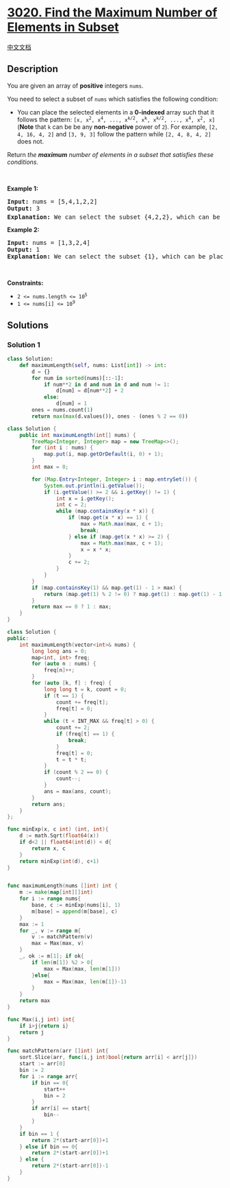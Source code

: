 # [3020. Find the Maximum Number of Elements in Subset](https://leetcode.com/problems/find-the-maximum-number-of-elements-in-subset)

[中文文档](/solution/3000-3099/3020.Find%20the%20Maximum%20Number%20of%20Elements%20in%20Subset/README.md)

## Description

<p>You are given an array of <strong>positive</strong> integers <code>nums</code>.</p>

<p>You need to select a <span data-keyword="subset">subset</span> of <code>nums</code> which satisfies the following condition:</p>

<ul>
	<li>You can place the selected elements in a <strong>0-indexed</strong> array such that it follows the pattern: <code>[x, x<sup>2</sup>, x<sup>4</sup>, ..., x<sup>k/2</sup>, x<sup>k</sup>, x<sup>k/2</sup>, ..., x<sup>4</sup>, x<sup>2</sup>, x]</code> (<strong>Note</strong> that <code>k</code> can be be any <strong>non-negative</strong> power of <code>2</code>). For example, <code>[2, 4, 16, 4, 2]</code> and <code>[3, 9, 3]</code> follow the pattern while <code>[2, 4, 8, 4, 2]</code> does not.</li>
</ul>

<p>Return <em>the <strong>maximum</strong> number of elements in a subset that satisfies these conditions.</em></p>

<p>&nbsp;</p>
<p><strong class="example">Example 1:</strong></p>

<pre>
<strong>Input:</strong> nums = [5,4,1,2,2]
<strong>Output:</strong> 3
<strong>Explanation:</strong> We can select the subset {4,2,2}, which can be placed in the array as [2,4,2] which follows the pattern and 2<sup>2</sup> == 4. Hence the answer is 3.
</pre>

<p><strong class="example">Example 2:</strong></p>

<pre>
<strong>Input:</strong> nums = [1,3,2,4]
<strong>Output:</strong> 1
<strong>Explanation:</strong> We can select the subset {1}, which can be placed in the array as [1] which follows the pattern. Hence the answer is 1. Note that we could have also selected the subsets {2}, {4}, or {3}, there may be multiple subsets which provide the same answer. 
</pre>

<p>&nbsp;</p>
<p><strong>Constraints:</strong></p>

<ul>
	<li><code>2 &lt;= nums.length &lt;= 10<sup>5</sup></code></li>
	<li><code>1 &lt;= nums[i] &lt;= 10<sup>9</sup></code></li>
</ul>

## Solutions

### Solution 1

<!-- tabs:start -->

```python
class Solution:
    def maximumLength(self, nums: List[int]) -> int:
        d = {}
        for num in sorted(nums)[::-1]:
            if num**2 in d and num in d and num != 1:
                d[num] = d[num**2] + 2
            else:
                d[num] = 1
        ones = nums.count(1)
        return max(max(d.values()), ones - (ones % 2 == 0))

```

```java
class Solution {
    public int maximumLength(int[] nums) {
        TreeMap<Integer, Integer> map = new TreeMap<>();
        for (int i : nums) {
            map.put(i, map.getOrDefault(i, 0) + 1);
        }
        int max = 0;

        for (Map.Entry<Integer, Integer> i : map.entrySet()) {
            System.out.println(i.getValue());
            if (i.getValue() >= 2 && i.getKey() != 1) {
                int x = i.getKey();
                int c = 2;
                while (map.containsKey(x * x)) {
                    if (map.get(x * x) == 1) {
                        max = Math.max(max, c + 1);
                        break;
                    } else if (map.get(x * x) >= 2) {
                        max = Math.max(max, c + 1);
                        x = x * x;
                    }
                    c += 2;
                }
            }
        }
        if (map.containsKey(1) && map.get(1) - 1 > max) {
            return (map.get(1) % 2 != 0) ? map.get(1) : map.get(1) - 1;
        }
        return max == 0 ? 1 : max;
    }
}
```

```cpp
class Solution {
public:
    int maximumLength(vector<int>& nums) {
        long long ans = 0;
        map<int, int> freq;
        for (auto n : nums) {
            freq[n]++;
        }
        for (auto [k, f] : freq) {
            long long t = k, count = 0;
            if (t == 1) {
                count += freq[t];
                freq[t] = 0;
            }
            while (t < INT_MAX && freq[t] > 0) {
                count += 2;
                if (freq[t] == 1) {
                    break;
                }
                freq[t] = 0;
                t = t * t;
            }
            if (count % 2 == 0) {
                count--;
            }
            ans = max(ans, count);
        }
        return ans;
    }
};
```

```go
func minExp(x, c int) (int, int){
    d := math.Sqrt(float64(x))
    if d<2 || float64(int(d)) < d{
        return x, c
    }
    return minExp(int(d), c+1)
}


func maximumLength(nums []int) int {
    m := make(map[int][]int)
    for i := range nums{
        base, c := minExp(nums[i], 1)
        m[base] = append(m[base], c)
    }
    max := 1
    for _, v := range m{
        v := matchPattern(v)
        max = Max(max, v)
    }
    _, ok := m[1]; if ok{
        if len(m[1]) %2 > 0{
            max = Max(max, len(m[1]))
        }else{
            max = Max(max, len(m[1])-1)
        }
    }
    return max
}

func Max(i,j int) int{
    if i>j{return i}
    return j
}

func matchPattern(arr []int) int{
    sort.Slice(arr, func(i,j int)bool{return arr[i] < arr[j]})
    start := arr[0]
    bin := 2
    for i := range arr{
        if bin == 0{
            start++
            bin = 2
        }
        if arr[i] == start{
            bin--
        }
    }
    if bin == 1 {
        return 2*(start-arr[0])+1
    } else if bin == 0{
        return 2*(start-arr[0])+1
    } else {
        return 2*(start-arr[0])-1
    }
}
```

<!-- tabs:end -->

<!-- end -->
